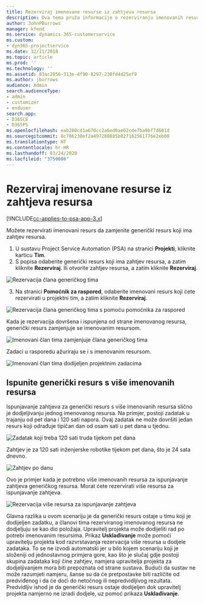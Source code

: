 ```yaml
---
title: Rezerviraj imenovane resurse iz zahtjeva resursa
description: Ova tema pruža informacije o rezerviranju imenovanih resursa za generički zahtjev resursa.
author: JohnPBurrows
manager: kfend
ms.service: dynamics-365-customerservice
ms.custom:
- dyn365-projectservice
ms.date: 12/11/2018
ms.topic: article
ms.prod: ''
ms.technology: ''
ms.assetid: 83ac2056-313e-4f90-8297-238fd4d25ef9
ms.author: jburrows
audience: Admin
search.audienceType:
- admin
- customizer
- enduser
search.app:
- D365CE
- D365PS
ms.openlocfilehash: eab280cd1a670cc2a6ed0ae02cde7ba9bf7d601d
ms.sourcegitcommit: 8c786230ef2a497280885b827162561776e2eb00
ms.translationtype: HT
ms.contentlocale: hr-HR
ms.lasthandoff: 03/24/2020
ms.locfileid: "3750086"
---
```

# <a name="book-named-resources-from-resource-requirements"></a>Rezerviraj imenovane resurse iz zahtjeva resursa

[!INCLUDE[cc-applies-to-psa-app-3.x](../includes/cc-applies-to-psa-app-3x.md)]

Možete rezervirati imenovani resurs da zamjenite generički resurs koji ima zahtjev resursa.

1. U sustavu Project Service Automation (PSA) na stranici **Projekti**, kliknite karticu **Tim**.
2. S popisa odaberite generički resurs koji ima zahtjev resursa, a zatim kliknite **Rezerviraj**. Ili otvorite zahtjev resursa, a zatim kliknite **Rezerviraj**.


![Rezervacija člana generičkog tima](media/RM-how-to-14.png)


3. Na stranici **Pomoćnik za raspored**, odaberite imenovani resurs koji ćete rezervirati u projektni tim, a zatim kliknite **Rezerviraj**.

![Rezervacija člana generičkog tima s pomoću pomoćnika za raspored](media/RM-how-to-15.png)

Kada je rezervacija dovršena i ispunjena od strane imenovanog resursa, generički resurs zamjenjuje se imenovanim resursom.

![Imenovani član tima zamjenjuje člana generičkog tima](media/RM-how-to-16.png)

Zadaci u rasporedu ažuriraju se i s imenovanim resursom.

![Imenovani član tima dodijeljen projektnim zadacima](media/RM-how-to-17.png)

## <a name="fulfill-a-generic-resource-with-multiple-named-resources"></a>Ispunite generički resurs s više imenovanih resursa
Ispunjavanje zahtjeva za generički resurs s više imenovanih resursa slično je dodjeljivanju jednog imenovanog resursa. Na primjer, postoji zadatak u trajanju od pet dana i 120 sati napora. Ovaj zadatak ne može dovršiti jedan resurs koji odrađuje tipičan dan od osam sati u pet dana u tjednu. 

![Zadatak koji treba 120 sati truda tijekom pet dana](media/RM-how-to-21.png)

Zahtjev je za 120 sati inženjerske robotike tijekom pet dana, što je 24 sata dnevno.

![Zahtjev po danu](media/RM-how-to-22.png)

Ovo je primjer kada je potrebno više imenovanih resursa za ispunjavanje zahtjeva generičkog resursa. Morat ćete rezervirati više resursa za ispunjavanje zahtjeva.

![Rezervacija više resursa za ispunjavanje zahtjeva](media/RM-how-to-23.png)

Glavna razlika u ovom scenariju je da generički resurs ostaje u timu koji je dodijeljen zadatku, a članovi tima rezerviranog imenovanog resursa ne dodjeljuju se kao dio položaja. Upravitelj projekta može dodijeliti rad po potrebi imenovanim resursima. Prikaz **Usklađivanje** može pomoći upravitelju projekta kod razvrstavanja rezervacija više resursa u dodjele zadataka. To se ne izvodi automatski jer u bilo kojem scenariju koji je složeniji od jednostavnog primjera gore, kao što je slučaj gdje postoji skupina zadataka koji čine zahtjev, namjera upravitelja projekta za dodjeljivanjem mora biti prepoznata od strane sustava. Budući da sustav ne može razumjeti namjeru, šanse su da će pretpostavke biti različite od predviđenog i da će doći do netočnog ili nepredvidljivog rezultata. Predvidljiv ishod je da generički resurs ostaje dodijeljen dok upravitelj projekta namjerno ne izradi dodjele, uz pomoć prikaza **Usklađivanje**.


